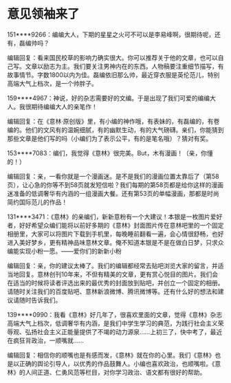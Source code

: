 # 意见领袖来了

151****9266：编编大人，下期的星星之火可不可以是李易峰啊，很期待呢，还有，磊编帅吗？ 

编辑回复：看来国民校草的影响力确实很大。你可以推荐关于他的文章，也可以自己写。文章以励志为主。我们要关注男神内在的东西。人物稿要注重细节描写，有故事情节。字数1800以内为佳。磊编依旧那么帅，最近穿衣服是英伦范儿，特别高端大气上档次，是一个帅胖子。 

159****4967：神说，好的杂志需要好的文编。于是出现了我们可爱的编编大人。我很期待编编大人的亲笔作！ 

编辑回复：在《意林·原创版》里，有小编的神作哦，有表妹的，有磊编的，有卷编的。他们的文风有的温婉细腻，有的幽默生动，有的大气磅礴。亲们，你能猜到那些文章是他们写的吗（小编们为了表示公平，有的是笔名哦）？猜对有奖。 

153****7083：编们，我觉得《意林》很完美。But，木有漫画！（亲，你懂的！） 

编辑回复：亲，一看你就是一个漫画迷。是不是我们的漫画位置太靠后了（第58页），让心急的你等不到58页就发短信啦？我们每期的第58页都是给你这样的漫画迷准备的低调奢华有内涵的一组漫画大餐。还有第53页的单幅漫画，那都是时尚简约国际范儿的作品！ 

131****3471：《意林》的亲编们，新新意粉有一个大建议！本银是一枚图片爱好者，好好希望众编们能将以前好多期的《意林》封面图片传在意林吧里的一个固定相册里，大家可以将图片下载到手机里，每晚睡前翻看一遍，会心情很舒畅，也好进入美好梦乡，更有精神品味意林文章。俺不知道本银是不是在做白日梦，只求众编能实现小粉一愿。——爱你们的新新小粉 

编辑回复：亲，你的建议太棒了。我们的编辑都经常去贴吧浏览大家的留言，并适当地回复。意林创刊10年来，不但有精美的文章，更有赏心悦目的图片。我们会在适当的时候将读者评选出来的最优秀的封面放到贴吧，并创立一个固定的相册。请随时关注我们的百度贴吧、意林新浪微博、腾讯微博等。还有什么好的想法和建议请随时告诉我们。 

139****0990：我看《意林》好几年了，很喜欢里面的文章，觉得《意林》杂志高端大气上档次，低调奢华有内涵，是我们中学生学习的典范，为践行社会主义荣辱观、弘扬社会主义正能量提供了不竭的动力源泉……上初三了，快中考了，最近在疯狂背政治，一顺嘴就…… 

编辑回复：相信你的顺嘴也是有感而发，《意林》就在你的心里。我们《意林》也是以正确的舆论引导人，以优秀的作品鼓舞人。小编也喜欢政治，也顺嘴啦。《意林》的人间正道、仁勇风范等栏目，对你学习政治、语文都有很好的帮助。